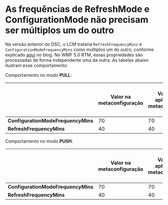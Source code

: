 # As frequências de RefreshMode e ConfigurationMode não precisam ser múltiplos um do outro

Na versão anterior do DSC, o LCM trataria `RefreshFrequencyMins` e `ConfigurationModeFrequencyMins` como múltiplos um do outro, conforme explicado [aqui](http://blogs.msdn.com/b/powershell/archive/2013/12/09/understanding-meta-configuration-in-windows-powershell-desired-state-configuration.aspx) no blog. No WMF 5.0 RTM, essas propriedades são processadas de forma independente uma da outra. As tabelas abaixo ilustram esse comportamento:

Comportamento no modo **PULL**: 

|                                  |**Valor na metaconfiguração**|**Valor após aplicação da metaconfiguração**|**Frequência com que o pull ocorre (em minutos)**|**Frequência com que a configuração é aplicada (em minutos)**|
|----------------------------------|-------------------------------|---------------------------------------------|------------------------------------|------------------------------------------------|
|**ConfigurationModeFrequencyMins**|70                             |70                                           |                                    |70                                              |
|**RefreshFrequencyMins**          |40                             |40                                           |40                                  |                                                |

Comportamento no modo **PUSH**:

|                                  |**Valor na metaconfiguração**|**Valor após aplicação da metaconfiguração**|**Frequência com que a configuração é aplicada (em minutos)**|
|----------------------------------|-------------------------------|---------------------------------------------|------------------------------------------------|
|**ConfigurationModeFrequencyMins**|70                             |70                                           |70                                              |
|**RefreshFrequencyMins**          |40                             |40                                           |                                                |
<!--HONumber=Mar16_HO2-->
